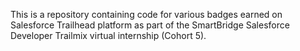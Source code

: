 This is a repository containing code for various badges earned on Salesforce Trailhead platform as part of the SmartBridge Salesforce Developer Trailmix virtual internship (Cohort 5).
